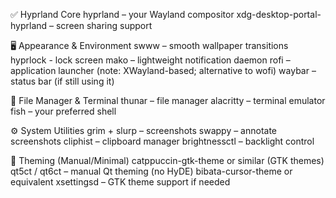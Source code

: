 ✅ Hyprland Core
hyprland – your Wayland compositor
xdg-desktop-portal-hyprland – screen sharing support

🖥️ Appearance & Environment
swww – smooth wallpaper transitions
hyprlock - lock screen
mako – lightweight notification daemon
rofi – application launcher (note: XWayland-based; alternative to wofi)
waybar – status bar (if still using it)

📁 File Manager & Terminal
thunar – file manager
alacritty – terminal emulator
fish – your preferred shell

⚙️ System Utilities
grim + slurp – screenshots
swappy – annotate screenshots
cliphist – clipboard manager
brightnessctl – backlight control

🎨 Theming (Manual/Minimal)
catppuccin-gtk-theme or similar (GTK themes)
qt5ct / qt6ct – manual Qt theming (no HyDE)
bibata-cursor-theme or equivalent
xsettingsd – GTK theme support if needed
